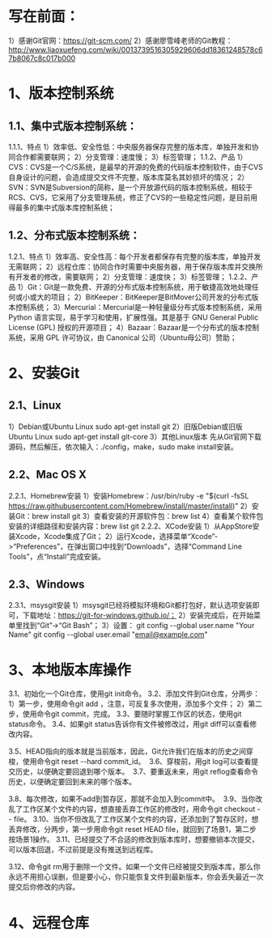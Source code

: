 # 写在前面：
1）感谢Git官网：https://git-scm.com/
2）感谢廖雪峰老师的Git教程：http://www.liaoxuefeng.com/wiki/0013739516305929606dd18361248578c67b8067c8c017b000

# 1、版本控制系统
## 1.1、集中式版本控制系统：
1.1.1、特点
1）效率低、安全性低：中央服务器保存完整的版本库，单独开发和协同合作都需要联网；
2）分支管理：速度慢；
3）标签管理；
1.1.2、产品
1）CVS：CVS是一个C/S系统，是最早的开源的免费的代码版本控制软件，由于CVS自身设计的问题，会造成提交文件不完整，版本库莫名其妙损坏的情况；
2）SVN：SVN是Subversion的简称，是一个开放源代码的版本控制系统，相较于RCS、CVS，它采用了分支管理系统，修正了CVS的一些稳定性问题，是目前用得最多的集中式版本库控制系统；

## 1.2、分布式版本控制系统：
1.2.1、特点
1）效率高、安全性高：每个开发者都保存有完整的版本库，单独开发无需联网；
2）远程仓库：协同合作时需要中央服务器，用于保存版本库并交换所有开发者的修改，需要联网；
2）分支管理：速度快；
3）标签管理；
1.2.2、产品
1）Git：Git是一款免费、开源的分布式版本控制系统，用于敏捷高效地处理任何或小或大的项目；
2）BitKeeper：BitKeeper是BitMover公司开发的分布式版本控制系统；
3）Mercurial：Mercurial是一种轻量级分布式版本控制系统，采用 Python 语言实现，易于学习和使用，扩展性强。其是基于 GNU General Public License (GPL) 授权的开源项目；
4）Bazaar：Bazaar是一个分布式的版本控制系统，采用 GPL 许可协议，由 Canonical 公司（Ubuntu母公司）赞助；

# 2、安装Git
## 2.1、Linux
1）Debian或Ubuntu Linux
sudo apt-get install git
2）旧版Debian或旧版Ubuntu Linux
sudo apt-get install git-core
3）其他Linux版本
先从Git官网下载源码，然后解压，依次输入：./config，make，sudo make install安装。

## 2.2、Mac OS X
2.2.1、Homebrew安装
1）安装Homebrew：/usr/bin/ruby -e "$(curl -fsSL https://raw.githubusercontent.com/Homebrew/install/master/install)"
2）安装Git：brew install git
3）查看安装的开源软件包：brew list
4）查看某个软件包安装的详细路径和安装内容：brew list git
2.2.2、XCode安装
1）从AppStore安装Xcode，Xcode集成了Git；
2）运行Xcode，选择菜单“Xcode”->“Preferences”，在弹出窗口中找到“Downloads”，选择“Command Line Tools”，点“Install”完成安装。

## 2.3、Windows
2.3.1、msysgit安装
1）msysgit已经将模拟环境和Git都打包好，默认选项安装即可，下载地址：https://git-for-windows.github.io/；
2）安装完成后，在开始菜单里找到“Git”->“Git Bash”；
3）设置：
git config --global user.name "Your Name"
git config --global user.email "email@example.com"

# 3、本地版本库操作
3.1、初始化一个Git仓库，使用git init命令。
3.2、添加文件到Git仓库，分两步：
1）第一步，使用命令git add <file>，注意，可反复多次使用，添加多个文件；
2）第二步，使用命令git commit，完成。
3.3、要随时掌握工作区的状态，使用git status命令。
3.4、如果git status告诉你有文件被修改过，用git diff可以查看修改内容。

3.5、HEAD指向的版本就是当前版本，因此，Git允许我们在版本的历史之间穿梭，使用命令git reset --hard commit_id。 
3.6、穿梭前，用git log可以查看提交历史，以便确定要回退到哪个版本。 
3.7、要重返未来，用git reflog查看命令历史，以便确定要回到未来的哪个版本。


3.8、每次修改，如果不add到暂存区，那就不会加入到commit中。 
3.9、当你改乱了工作区某个文件的内容，想直接丢弃工作区的修改时，用命令git checkout -- file。
3.10、当你不但改乱了工作区某个文件的内容，还添加到了暂存区时，想丢弃修改，分两步，第一步用命令git reset HEAD file，就回到了场景1，第二步按场景1操作。
3.11、已经提交了不合适的修改到版本库时，想要撤销本次提交，可以版本回退，不过前提是没有推送到远程库。

3.12、命令git rm用于删除一个文件。如果一个文件已经被提交到版本库，那么你永远不用担心误删，但是要小心，你只能恢复文件到最新版本，你会丢失最近一次提交后你修改的内容。

# 4、远程仓库

